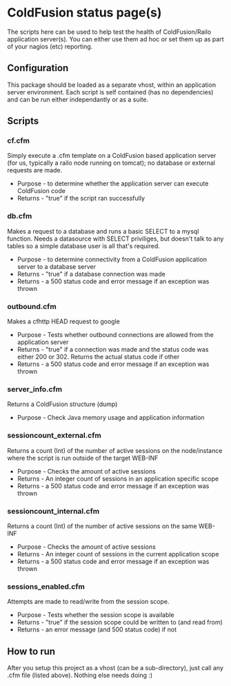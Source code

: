 # ColdFusion status page(s)

The scripts here can be used to help test the health of ColdFusion/Railo application server(s). You can either use them ad hoc or set them up as part of your nagios (etc) reporting.

## Configuration
This package should be loaded as a separate vhost, within an application server environment. Each script is self contained (has no dependencies) and can be run either independantly or as a suite.

## Scripts
### cf.cfm
Simply execute a .cfm template on a ColdFusion based application server (for us, typically a railo node running on tomcat); no database or external requests are made.

 * Purpose - to determine whether the application server can execute ColdFusion code
 * Returns - "true" if the script ran successfully

### db.cfm
Makes a request to a database and runs a basic SELECT to a mysql function. Needs a datasource with SELECT priviliges, but doesn't talk to any tables so a simple database user is all that's required.

* Purpose - to determine connectivity from a ColdFusion application server to a database server
* Returns - "true" if a database connection was made
* Returns - a 500 status code and error message if an exception was thrown

### outbound.cfm
Makes a cfhttp HEAD request to google

* Purpose - Tests whether outbound connections are allowed from the application server
* Returns - "true" if a connection was made and the status code was either 200 or 302. Returns the actual status code if other
* Returns - a 500 status code and error message if an exception was thrown

### server_info.cfm
Returns a ColdFusion structure (dump)

* Purpose - Check Java memory usage and application information

### sessioncount_external.cfm
Returns a count (Int) of the number of active sessions on the node/instance where the script is run outside of the target WEB-INF

* Purpose - Checks the amount of active sessions
* Returns - An integer count of sessions in an application specific scope
* Returns - a 500 status code and error message if an exception was thrown

### sessioncount_internal.cfm
Returns a count (Int) of the number of active sessions on the same WEB-INF

* Purpose - Checks the amount of active sessions
* Returns - An integer count of sessions in the current application scope
* Returns - a 500 status code and error message if an exception was thrown

### sessions_enabled.cfm
Attempts are made to read/write from the session scope.

* Purpose - Tests whether the session scope is available
* Returns - "true" if the session scope could be written to (and read from)
* Returns - an error message (and 500 status code) if not

## How to run
After you setup this project as a vhost (can be a sub-directory), just call any .cfm file (listed above). Nothing else needs doing :)
